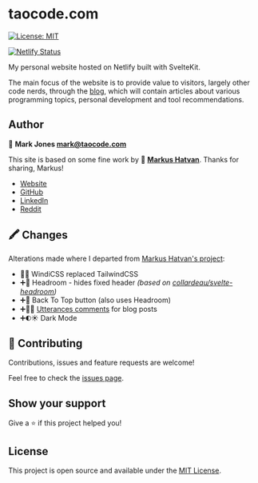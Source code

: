 # taocode.com

[![License: MIT](https://img.shields.io/badge/License-MIT-blue.svg)](https://opensource.org/licenses/MIT)

[![Netlify Status](https://api.netlify.com/api/v1/badges/2a3c91de-4dc2-4b5f-adac-46c69e0e92fc/deploy-status)](https://app.netlify.com/sites/taocode-com/deploys)

My personal website hosted on Netlify built with SvelteKit.

The main focus of the website is to provide value to visitors, largely other code nerds, through the [blog](https://taocode.com/blog), which will contain articles about various programming topics, personal development and tool recommendations.

## Author

👤 **Mark Jones <mark@taocode.com>**

This site is based on some fine work by 👤 **[Markus Hatvan](https://markushatvan.com)**. Thanks for sharing, Markus!


- [Website](https://taocode.com/)
- [GitHub](https://github.com/taocode)
- [LinkedIn](https://www.linkedin.com/in/taocode/)
- [Reddit](https://www.reddit.com/user/taocode)

## 🖍️ Changes

Alterations made where I departed from [Markus Hatvan's project](https://github.com/mhatvan/markushatvan.com):

- 🏃💨 WindiCSS replaced TailwindCSS
- ➕🤯 Headroom - hides fixed header *(based on [collardeau/svelte-headroom](https://github.com/collardeau/svelte-headroom))*
- ➕🔼 Back To Top button (also uses Headroom)
- ➕👋💬 [Utterances comments](https://utteranc.es/) for blog posts
- ➕🌓☀️ Dark Mode

## 🤝 Contributing

Contributions, issues and feature requests are welcome!

Feel free to check the [issues page](https://github.com/taocode/taocode.com/issues).

## Show your support

Give a ⭐️ if this project helped you!

## License

This project is open source and available under the [MIT License](LICENSE).
